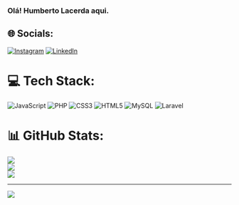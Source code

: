 ### Olá! Humberto Lacerda aqui.

## 🌐 Socials:
[![Instagram](https://img.shields.io/badge/Instagram-%23E4405F.svg?logo=Instagram&logoColor=white)](https://instagram.com/https://www.instagram.com/1bertolacerda) [![LinkedIn](https://img.shields.io/badge/LinkedIn-%230077B5.svg?logo=linkedin&logoColor=white)](https://www.linkedin.com/in/humberto-lacerda-9ab197254/) 

# 💻 Tech Stack:
![JavaScript](https://img.shields.io/badge/javascript-%23323330.svg?style=for-the-badge&logo=javascript&logoColor=%23F7DF1E) ![PHP](https://img.shields.io/badge/php-%23777BB4.svg?style=for-the-badge&logo=php&logoColor=white) ![CSS3](https://img.shields.io/badge/css3-%231572B6.svg?style=for-the-badge&logo=css3&logoColor=white) ![HTML5](https://img.shields.io/badge/html5-%23E34F26.svg?style=for-the-badge&logo=html5&logoColor=white) ![MySQL](https://img.shields.io/badge/mysql-%2300f.svg?style=for-the-badge&logo=mysql&logoColor=white) ![Laravel](https://img.shields.io/badge/laravel-%23FF2D20.svg?style=for-the-badge&logo=laravel&logoColor=white)
# 📊 GitHub Stats:
![](https://github-readme-stats.vercel.app/api?username=humbertodlacerda&theme=onedark&hide_border=false&include_all_commits=false&count_private=false)<br/>
![](https://github-readme-streak-stats.herokuapp.com/?user=humbertodlacerda&theme=onedark&hide_border=false)<br/>
![](https://github-readme-stats.vercel.app/api/top-langs/?username=humbertodlacerda&theme=onedark&hide_border=false&include_all_commits=false&count_private=false&layout=compact)

---
[![](https://visitcount.itsvg.in/api?id=humbertodlacerda&icon=0&color=0)](https://visitcount.itsvg.in)

<!-- Proudly created with GPRM ( https://gprm.itsvg.in ) -->
